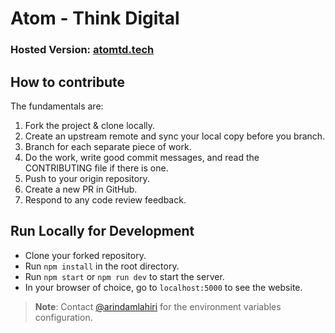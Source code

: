 # Atom - Think Digital

### Hosted Version: [atomtd.tech](https://atomtd.tech)

## How to contribute

The fundamentals are:

 1. Fork the project & clone locally.
 2. Create an upstream remote and sync your local copy before you branch.
 3. Branch for each separate piece of work.
 4. Do the work, write good commit messages, and read the CONTRIBUTING file if there is one.
 5. Push to your origin repository.
 6. Create a new PR in GitHub.
 7. Respond to any code review feedback.

## Run Locally for Development

+ Clone your forked repository.
+ Run `npm install` in the root directory.
+ Run `npm start` or `npm run dev` to start the server.
+ In your browser of choice, go to `localhost:5000` to see the website.

> **Note**: Contact [@arindamlahiri](https://github.com/arindamlahiri) for the environment variables configuration.
